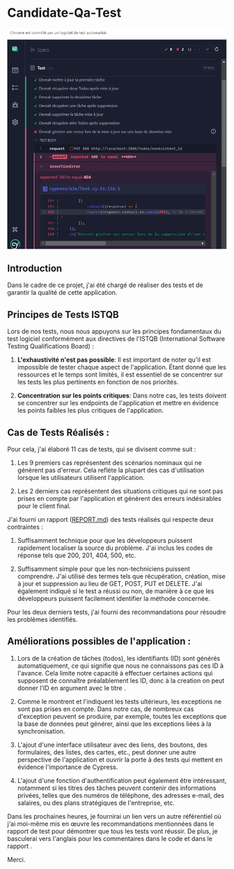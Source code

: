 # Candidate-Qa-Test

![Image de Test](image_test.png)

## Introduction

Dans le cadre de ce projet, j'ai été chargé de réaliser des tests et de garantir la qualité de cette application.

## Principes de Tests ISTQB

Lors de nos tests, nous nous appuyons sur les principes fondamentaux du test logiciel conformément aux directives de l'ISTQB (International Software Testing Qualifications Board) :

1. **L'exhaustivité n'est pas possible**: Il est important de noter qu'il est impossible de tester chaque aspect de l'application. Étant donné que les ressources et le temps sont limités, il est essentiel de se concentrer sur les tests les plus pertinents en fonction de nos priorités.

2. **Concentration sur les points critiques**: Dans notre cas, les tests doivent se concentrer sur les endpoints de l'application et mettre en évidence les points faibles les plus critiques de l'application.

## Cas de Tests Réalisés : 

Pour cela, j'ai élaboré 11 cas de tests, qui se divisent comme suit :

1. Les 9 premiers cas représentent des scénarios nominaux qui ne génèrent pas d'erreur. Cela reflète la plupart des cas d'utilisation lorsque les utilisateurs utilisent l'application.

2. Les 2 derniers cas représentent des situations critiques qui ne sont pas prises en compte par l'application et génèrent des erreurs indésirables pour le client final.

J'ai fourni un rapport ([REPORT.md](REPORT.md)) des tests réalisés qui respecte deux contraintes :

1. Suffisamment technique pour que les développeurs puissent rapidement localiser la source du problème. J'ai inclus les codes de réponse tels que 200, 201, 404, 500, etc.

2. Suffisamment simple pour que les non-techniciens puissent comprendre. J'ai utilisé des termes tels que récupération, création, mise à jour et suppression au lieu de GET, POST, PUT et DELETE. J'ai également indiqué si le test a réussi ou non, de manière à ce que les développeurs puissent facilement identifier la méthode concernée.

Pour les deux derniers tests, j'ai fourni des recommandations pour résoudre les problèmes identifiés.

## Améliorations possibles de l'application :

1. Lors de la création de tâches (todos), les identifiants (ID) sont générés automatiquement, ce qui signifie que nous ne connaissons pas ces ID à l'avance. Cela limite notre capacité à effectuer certaines actions qui supposent de connaître préalablement les ID, donc à la creation 
on peut donner l'ID en argument avec le titre .

2. Comme le montrent et l'indiquent les tests ultérieurs, les exceptions ne sont pas prises en compte. Dans notre cas, de nombreux cas d'exception peuvent se produire, par exemple, toutes les exceptions que la base de données peut générer, ainsi que les exceptions liées à la synchronisation.

3. L'ajout d'une interface utilisateur avec des liens, des boutons, des formulaires, des listes, des cartes, etc., peut donner une autre perspective de l'application et ouvrir la porte à des tests qui mettent en évidence l'importance de Cypress.

4. L'ajout d'une fonction d'authentification peut également être intéressant, notamment si les titres des tâches peuvent contenir des informations privées, telles que des numéros de téléphone, des adresses e-mail, des salaires, ou des plans stratégiques de l'entreprise, etc.


Dans les prochaines heures, je fournirai un lien vers un autre référentiel où j'ai moi-même mis en œuvre les recommandations mentionnées dans le rapport de test pour démontrer que tous les tests vont réussir. De plus, je basculerai vers l'anglais pour les commentaires dans le code et dans le rapport .

Merci.
